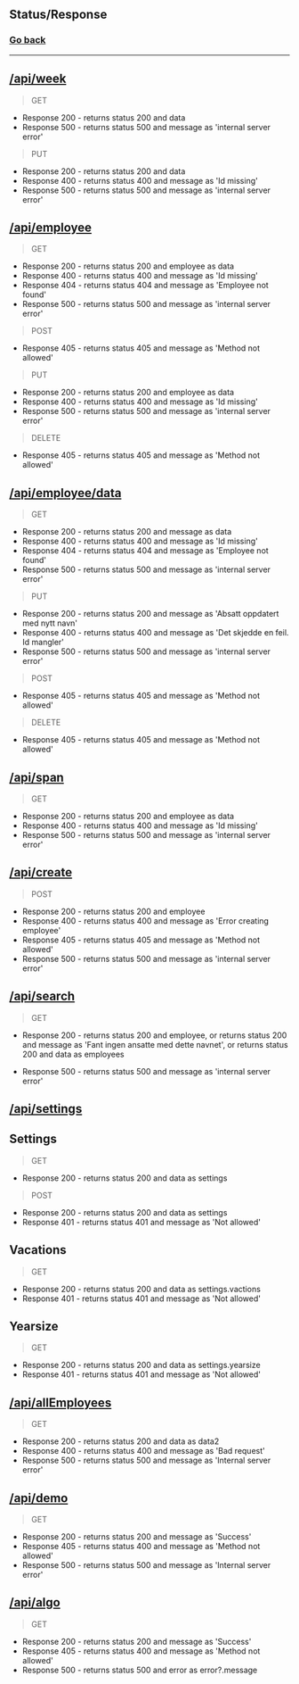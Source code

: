 ## Status/Response
### [Go back](../README.md)
---
## [/api/week](../pages/api/week/%5B...id%5D.ts)
> GET

- Response 200 - returns status 200 and data
- Response 500 - returns status 500 and message as 'internal server error'

> PUT

- Response 200 - returns status 200 and data
- Response 400 - returns status 400 and message as 'Id missing'
- Response 500 - returns status 500 and message as 'internal server error'

## [/api/employee](../pages/api/employee/%5Bid%5D.ts)
> GET

- Response 200 - returns status 200 and employee as data
- Response 400 - returns status 400 and message as 'Id missing'
- Response 404 - returns status 404 and message as 'Employee not found'
- Response 500 - returns status 500 and message as 'internal server error'

> POST

- Response 405 - returns status 405 and message as 'Method not allowed' 

> PUT

- Response 200 - returns status 200 and employee as data
- Response 400 - returns status 400 and message as 'Id missing'
- Response 500 - returns status 500 and message as 'internal server error'

> DELETE

- Response 405 - returns status 405 and message as 'Method not allowed' 

## [/api/employee/data](../pages/api/employee/data/%5Bid%5D.tsx)

> GET

- Response 200 - returns status 200 and message as data
- Response 400 - returns status 400 and message as 'Id missing'
- Response 404 - returns status 404 and message as 'Employee not found'
- Response 500 - returns status 500 and message as 'internal server error'

> PUT 

- Response 200 - returns status 200 and message as 'Absatt oppdatert med nytt navn'
- Response 400 - returns status 400 and message as 'Det skjedde en feil. Id mangler'
- Response 500 - returns status 500 and message as 'internal server error'

> POST

- Response 405 - returns status 405 and message as 'Method not allowed'

> DELETE

- Response 405 - returns status 405 and message as 'Method not allowed'

## [/api/span](../pages/api/span/%5B...id%5D.ts)
> GET

- Response 200 - returns status 200 and employee as data
- Response 400 - returns status 400 and message as 'Id missing'
- Response 500 - returns status 500 and message as 'internal server error'


## [/api/create](../pages/api/create/employee.ts)
> POST

- Response 200 - returns status 200 and employee
- Response 400 - returns status 400 and message as 'Error creating employee'
- Response 405 - returns status 405 and message as 'Method not allowed' 
- Response 500 - returns status 500 and message as 'internal server error'

## [/api/search](../pages/api/search/%5Bname%5D.tsx)

> GET

- Response 200 - returns status 200 and employee, or returns status 200 and message as 'Fant ingen ansatte med dette navnet', or returns status 200 and data as employees

- Response 500 - returns status 500 and message as 'internal server error'

## [/api/settings](../pages/api/settings)
## Settings
> GET

- Response 200 - returns status 200 and data as settings

> POST

- Response 200 - returns status 200 and data as settings
- Response 401 - returns status 401 and message as 'Not allowed'

## Vacations
> GET

- Response 200 - returns status 200 and data as settings.vactions
- Response 401 - returns status 401 and message as 'Not allowed'

## Yearsize
> GET

- Response 200 - returns status 200 and data as settings.yearsize
- Response 401 - returns status 401 and message as 'Not allowed'

## [/api/allEmployees](../pages/api/allEmployees.ts)
> GET

- Response 200 - returns status 200 and data as data2
- Response 400 - returns status 400 and message as 'Bad request'
- Response 500 - returns status 500 and message as 'Internal server error'

## [/api/demo](../pages/api/demo.ts)
> GET

- Response 200 - returns status 200 and message as 'Success'
- Response 405 - returns status 400 and message as 'Method not allowed'
- Response 500 - returns status 500 and message as 'Internal server error'


## [/api/algo](../pages/api/algo.ts)
> GET

- Response 200 - returns status 200 and message as 'Success'
- Response 405 - returns status 400 and message as 'Method not allowed'
- Response 500 - returns status 500 and error as error?.message

